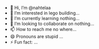 - 👋 Hi, I’m @nahtelaa
- 👀 I’m interested in lego building...
- 🌱 I’m currently learning nothing...
- 💞️ I’m looking to collaborate on nothing...
- 📫 How to reach me no where...
- 😄 Pronouns are stupid ...
- ⚡ Fun fact: ...

<!---
nahtelaa/nahtelaa is a ✨ special ✨ repository because its `README.md` (this file) appears on your GitHub profile.
You can click the Preview link to take a look at your changes.
--->
